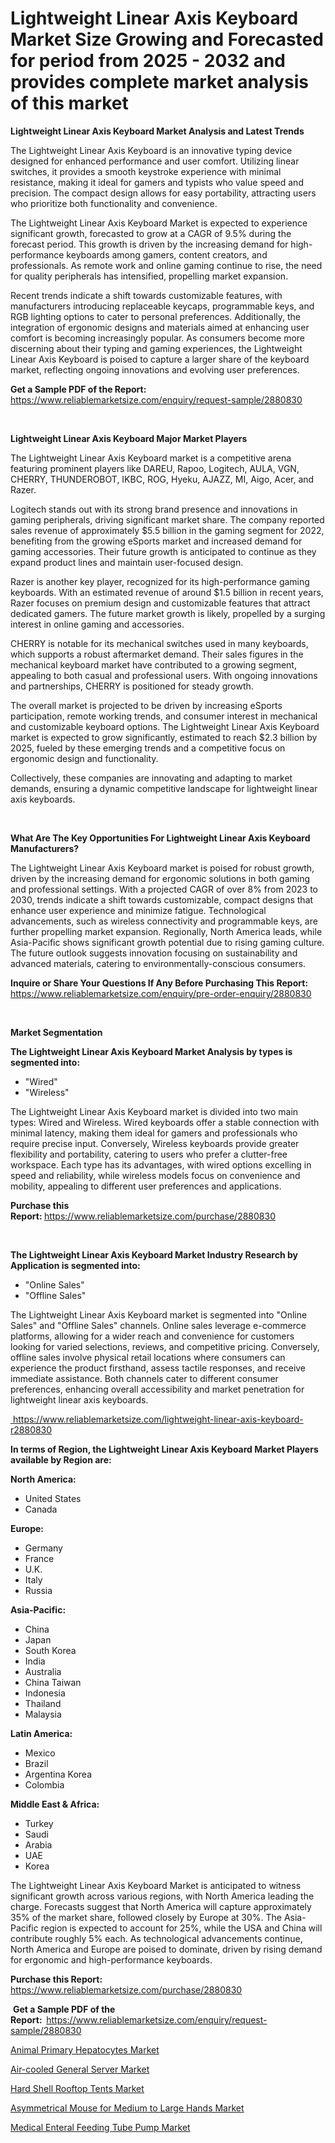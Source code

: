 <p><h1>Lightweight Linear Axis Keyboard Market Size Growing and Forecasted for period from 2025 - 2032 and provides complete market analysis of this market</h1></p><p><strong>Lightweight Linear Axis Keyboard Market Analysis and Latest Trends</strong></p>
<p><p>The Lightweight Linear Axis Keyboard is an innovative typing device designed for enhanced performance and user comfort. Utilizing linear switches, it provides a smooth keystroke experience with minimal resistance, making it ideal for gamers and typists who value speed and precision. The compact design allows for easy portability, attracting users who prioritize both functionality and convenience.</p><p>The Lightweight Linear Axis Keyboard Market is expected to experience significant growth, forecasted to grow at a CAGR of 9.5% during the forecast period. This growth is driven by the increasing demand for high-performance keyboards among gamers, content creators, and professionals. As remote work and online gaming continue to rise, the need for quality peripherals has intensified, propelling market expansion.</p><p>Recent trends indicate a shift towards customizable features, with manufacturers introducing replaceable keycaps, programmable keys, and RGB lighting options to cater to personal preferences. Additionally, the integration of ergonomic designs and materials aimed at enhancing user comfort is becoming increasingly popular. As consumers become more discerning about their typing and gaming experiences, the Lightweight Linear Axis Keyboard is poised to capture a larger share of the keyboard market, reflecting ongoing innovations and evolving user preferences.</p></p>
<p><strong>Get a Sample PDF of the Report:&nbsp;</strong> <a href="https://www.reliablemarketsize.com/enquiry/request-sample/2880830?utm_campaign=1903&utm_medium=2&utm_source=Github&utm_content=ia&utm_term=12032025&utm_id=lightweight-linear-axis-keyboard">https://www.reliablemarketsize.com/enquiry/request-sample/2880830</a></p>
<p>&nbsp;</p>
<p><strong>Lightweight Linear Axis Keyboard Major Market Players</strong></p>
<p><p>The Lightweight Linear Axis Keyboard market is a competitive arena featuring prominent players like DAREU, Rapoo, Logitech, AULA, VGN, CHERRY, THUNDEROBOT, IKBC, ROG, Hyeku, AJAZZ, MI, Aigo, Acer, and Razer. </p><p>Logitech stands out with its strong brand presence and innovations in gaming peripherals, driving significant market share. The company reported sales revenue of approximately $5.5 billion in the gaming segment for 2022, benefiting from the growing eSports market and increased demand for gaming accessories. Their future growth is anticipated to continue as they expand product lines and maintain user-focused design.</p><p>Razer is another key player, recognized for its high-performance gaming keyboards. With an estimated revenue of around $1.5 billion in recent years, Razer focuses on premium design and customizable features that attract dedicated gamers. The future market growth is likely, propelled by a surging interest in online gaming and accessories.</p><p>CHERRY is notable for its mechanical switches used in many keyboards, which supports a robust aftermarket demand. Their sales figures in the mechanical keyboard market have contributed to a growing segment, appealing to both casual and professional users. With ongoing innovations and partnerships, CHERRY is positioned for steady growth.</p><p>The overall market is projected to be driven by increasing eSports participation, remote working trends, and consumer interest in mechanical and customizable keyboard options. The Lightweight Linear Axis Keyboard market is expected to grow significantly, estimated to reach $2.3 billion by 2025, fueled by these emerging trends and a competitive focus on ergonomic design and functionality. </p><p>Collectively, these companies are innovating and adapting to market demands, ensuring a dynamic competitive landscape for lightweight linear axis keyboards.</p></p>
<p>&nbsp;</p>
<p><strong>What Are The Key Opportunities For Lightweight Linear Axis Keyboard Manufacturers?</strong></p>
<p><p>The Lightweight Linear Axis Keyboard market is poised for robust growth, driven by the increasing demand for ergonomic solutions in both gaming and professional settings. With a projected CAGR of over 8% from 2023 to 2030, trends indicate a shift towards customizable, compact designs that enhance user experience and minimize fatigue. Technological advancements, such as wireless connectivity and programmable keys, are further propelling market expansion. Regionally, North America leads, while Asia-Pacific shows significant growth potential due to rising gaming culture. The future outlook suggests innovation focusing on sustainability and advanced materials, catering to environmentally-conscious consumers.</p></p>
<p><strong>Inquire or Share Your Questions If Any Before Purchasing This Report:</strong> <a href="https://www.reliablemarketsize.com/enquiry/pre-order-enquiry/2880830?utm_campaign=1903&utm_medium=2&utm_source=Github&utm_content=ia&utm_term=12032025&utm_id=lightweight-linear-axis-keyboard">https://www.reliablemarketsize.com/enquiry/pre-order-enquiry/2880830</a></p>
<p>&nbsp;</p>
<p><strong>Market Segmentation</strong></p>
<p><strong>The Lightweight Linear Axis Keyboard Market Analysis by types is segmented into:</strong></p>
<p><ul><li>"Wired"</li><li>"Wireless"</li></ul></p>
<p><p>The Lightweight Linear Axis Keyboard market is divided into two main types: Wired and Wireless. Wired keyboards offer a stable connection with minimal latency, making them ideal for gamers and professionals who require precise input. Conversely, Wireless keyboards provide greater flexibility and portability, catering to users who prefer a clutter-free workspace. Each type has its advantages, with wired options excelling in speed and reliability, while wireless models focus on convenience and mobility, appealing to different user preferences and applications.</p></p>
<p><strong>Purchase this Report:&nbsp;</strong><a href="https://www.reliablemarketsize.com/purchase/2880830?utm_campaign=1903&utm_medium=2&utm_source=Github&utm_content=ia&utm_term=12032025&utm_id=lightweight-linear-axis-keyboard">https://www.reliablemarketsize.com/purchase/2880830</a></p>
<p>&nbsp;</p>
<p><strong>The Lightweight Linear Axis Keyboard Market Industry Research by Application is segmented into:</strong></p>
<p><ul><li>"Online Sales"</li><li>"Offline Sales"</li></ul></p>
<p><p>The Lightweight Linear Axis Keyboard market is segmented into "Online Sales" and "Offline Sales" channels. Online sales leverage e-commerce platforms, allowing for a wider reach and convenience for customers looking for varied selections, reviews, and competitive pricing. Conversely, offline sales involve physical retail locations where consumers can experience the product firsthand, assess tactile responses, and receive immediate assistance. Both channels cater to different consumer preferences, enhancing overall accessibility and market penetration for lightweight linear axis keyboards.</p></p>
<p><a href="https://www.reliablemarketsize.com/lightweight-linear-axis-keyboard-r2880830?utm_campaign=1903&utm_medium=2&utm_source=Github&utm_content=ia&utm_term=12032025&utm_id=lightweight-linear-axis-keyboard">&nbsp;https://www.reliablemarketsize.com/lightweight-linear-axis-keyboard-r2880830</a></p>
<p><strong>In terms of Region, the Lightweight Linear Axis Keyboard Market Players available by Region are:</strong></p>
<p>
    <p> <strong> North America: </strong>
        <ul>
            <li>United States</li>
            <li>Canada</li>
        </ul>
        </p> 
    <p> <strong> Europe: </strong>
        <ul>
            <li>Germany</li>
            <li>France</li>
            <li>U.K.</li>
            <li>Italy</li>
            <li>Russia</li>
        </ul>
        </p> 
    <p> <strong> Asia-Pacific: </strong>
        <ul>
            <li>China</li>
            <li>Japan</li>
            <li>South Korea</li>
            <li>India</li>
            <li>Australia</li>
            <li>China Taiwan</li>
            <li>Indonesia</li>
            <li>Thailand</li>
            <li>Malaysia</li>
        </ul>
        </p> 
    <p> <strong> Latin America: </strong>
        <ul>
            <li>Mexico</li>
            <li>Brazil</li>
            <li>Argentina Korea</li>
            <li>Colombia</li>
        </ul>
        </p> 
    <p> <strong> Middle East & Africa: </strong>
        <ul>
            <li>Turkey</li>
            <li>Saudi</li>
            <li>Arabia</li>
            <li>UAE</li>
            <li>Korea</li>
        </ul>
    </p>
    </p>
<p><p>The Lightweight Linear Axis Keyboard Market is anticipated to witness significant growth across various regions, with North America leading the charge. Forecasts suggest that North America will capture approximately 35% of the market share, followed closely by Europe at 30%. The Asia-Pacific region is expected to account for 25%, while the USA and China will contribute roughly 5% each. As technological advancements continue, North America and Europe are poised to dominate, driven by rising demand for ergonomic and high-performance keyboards.</p></p>
<p><strong>Purchase this Report: </strong><a href="https://www.reliablemarketsize.com/purchase/2880830?utm_campaign=1903&utm_medium=2&utm_source=Github&utm_content=ia&utm_term=12032025&utm_id=lightweight-linear-axis-keyboard">https://www.reliablemarketsize.com/purchase/2880830</a></p>
<p>&nbsp;<strong>Get a Sample PDF of the Report:&nbsp;&nbsp;</strong><a href="https://www.reliablemarketsize.com/enquiry/request-sample/2880830?utm_campaign=1903&utm_medium=2&utm_source=Github&utm_content=ia&utm_term=12032025&utm_id=lightweight-linear-axis-keyboard">https://www.reliablemarketsize.com/enquiry/request-sample/2880830</a></p>
<p><strong></strong></p>
<p><p><a href="https://github.com/negrocybul4w/Market-Research-Report-List-1/blob/main/animal-primary-hepatocytes-market.md?utm_campaign=1903&utm_medium=2&utm_source=Github&utm_content=ia&utm_term=12032025&utm_id=lightweight-linear-axis-keyboard">Animal Primary Hepatocytes Market</a></p><p><a href="https://github.com/landtmman/Market-Research-Report-List-1/blob/main/air-cooled-general-server-market.md?utm_campaign=1903&utm_medium=2&utm_source=Github&utm_content=ia&utm_term=12032025&utm_id=lightweight-linear-axis-keyboard">Air-cooled General Server Market</a></p><p><a href="https://github.com/ashepherd82/Market-Research-Report-List-7/blob/main/hard-shell-rooftop-tents-market.md?utm_campaign=1903&utm_medium=2&utm_source=Github&utm_content=ia&utm_term=12032025&utm_id=lightweight-linear-axis-keyboard">Hard Shell Rooftop Tents Market</a></p><p><a href="https://github.com/tigoryemm/Market-Research-Report-List-1/blob/main/asymmetrical-mouse-for-medium-to-large-hands-market.md?utm_campaign=1903&utm_medium=2&utm_source=Github&utm_content=ia&utm_term=12032025&utm_id=lightweight-linear-axis-keyboard">Asymmetrical Mouse for Medium to Large Hands Market</a></p><p><a href="https://github.com/djoeamakeh/Market-Research-Report-List-1/blob/main/medical-enteral-feeding-tube-pump-market.md?utm_campaign=1903&utm_medium=2&utm_source=Github&utm_content=ia&utm_term=12032025&utm_id=lightweight-linear-axis-keyboard">Medical Enteral Feeding Tube Pump Market</a></p></p>